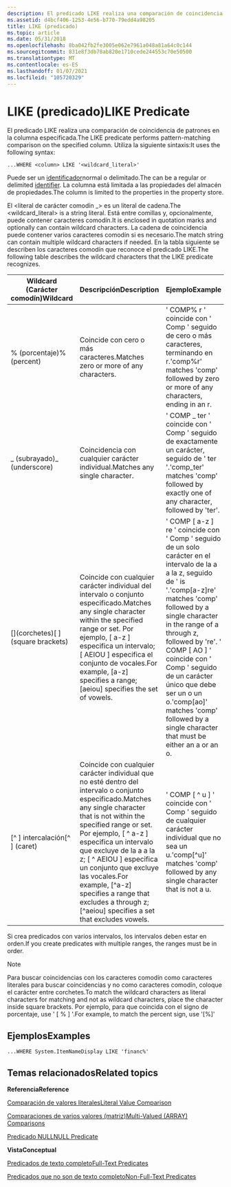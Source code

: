 ```yaml
---
description: El predicado LIKE realiza una comparación de coincidencia de patrones en la columna especificada.
ms.assetid: d4bcf406-1253-4e56-b770-79edd4a98205
title: LIKE (predicado)
ms.topic: article
ms.date: 05/31/2018
ms.openlocfilehash: 8ba042fb2fe3005e062e7961a048a81a64c0c144
ms.sourcegitcommit: 831e8f3db78ab820e1710cede244553c70e50500
ms.translationtype: MT
ms.contentlocale: es-ES
ms.lasthandoff: 01/07/2021
ms.locfileid: "105720329"
---
```

# <a name="like-predicate"></a><span data-ttu-id="59f21-103">LIKE (predicado)</span><span class="sxs-lookup"><span data-stu-id="59f21-103">LIKE Predicate</span></span>

<span data-ttu-id="59f21-104">El predicado LIKE realiza una comparación de coincidencia de patrones en la columna especificada.</span><span class="sxs-lookup"><span data-stu-id="59f21-104">The LIKE predicate performs pattern-matching comparison on the specified column.</span></span> <span data-ttu-id="59f21-105">Utiliza la siguiente sintaxis:</span><span class="sxs-lookup"><span data-stu-id="59f21-105">It uses the following syntax:</span></span>


```
...WHERE <column> LIKE '<wildcard_literal>'
```



<span data-ttu-id="59f21-106"><column>Puede ser un [identificador](-search-sql-identifiers.md)normal o delimitado.</span><span class="sxs-lookup"><span data-stu-id="59f21-106">The <column> can be a regular or delimited [identifier](-search-sql-identifiers.md).</span></span> <span data-ttu-id="59f21-107">La columna está limitada a las propiedades del almacén de propiedades.</span><span class="sxs-lookup"><span data-stu-id="59f21-107">The column is limited to the properties in the property store.</span></span>

<span data-ttu-id="59f21-108">El <literal de carácter comodín \_> es un literal de cadena.</span><span class="sxs-lookup"><span data-stu-id="59f21-108">The <wildcard\_literal> is a string literal.</span></span> <span data-ttu-id="59f21-109">Está entre comillas y, opcionalmente, puede contener caracteres comodín.</span><span class="sxs-lookup"><span data-stu-id="59f21-109">It is enclosed in quotation marks and optionally can contain wildcard characters.</span></span> <span data-ttu-id="59f21-110">La cadena de coincidencia puede contener varios caracteres comodín si es necesario.</span><span class="sxs-lookup"><span data-stu-id="59f21-110">The match string can contain multiple wildcard characters if needed.</span></span> <span data-ttu-id="59f21-111">En la tabla siguiente se describen los caracteres comodín que reconoce el predicado LIKE.</span><span class="sxs-lookup"><span data-stu-id="59f21-111">The following table describes the wildcard characters that the LIKE predicate recognizes.</span></span>



| <span data-ttu-id="59f21-112">Wildcard (Carácter comodín)</span><span class="sxs-lookup"><span data-stu-id="59f21-112">Wildcard</span></span>                | <span data-ttu-id="59f21-113">Descripción</span><span class="sxs-lookup"><span data-stu-id="59f21-113">Description</span></span>                                                                                                                                                                                     | <span data-ttu-id="59f21-114">Ejemplo</span><span class="sxs-lookup"><span data-stu-id="59f21-114">Example</span></span>                                                                                                                                                                                                              |
|-------------------------|-------------------------------------------------------------------------------------------------------------------------------------------------------------------------------------------------|----------------------------------------------------------------------------------------------------------------------------------------------------------------------------------------------------------------------|
| <span data-ttu-id="59f21-115">% (porcentaje)</span><span class="sxs-lookup"><span data-stu-id="59f21-115">% (percent)</span></span>             | <span data-ttu-id="59f21-116">Coincide con cero o más caracteres.</span><span class="sxs-lookup"><span data-stu-id="59f21-116">Matches zero or more of any characters.</span></span>                                                                                                                                                         | <span data-ttu-id="59f21-117">' COMP% r ' coincide con ' Comp ' seguido de cero o más caracteres, terminando en r.</span><span class="sxs-lookup"><span data-stu-id="59f21-117">'comp%r' matches 'comp' followed by zero or more of any characters, ending in an r.</span></span>                                                                                                                                  |
| <span data-ttu-id="59f21-118">\_ (subrayado)</span><span class="sxs-lookup"><span data-stu-id="59f21-118">\_ (underscore)</span></span>         | <span data-ttu-id="59f21-119">Coincidencia con cualquier carácter individual.</span><span class="sxs-lookup"><span data-stu-id="59f21-119">Matches any single character.</span></span>                                                                                                                                                                   | <span data-ttu-id="59f21-120">' COMP \_ ter ' coincide con ' Comp ' seguido de exactamente un carácter, seguido de ' ter '.</span><span class="sxs-lookup"><span data-stu-id="59f21-120">'comp\_ter' matches 'comp' followed by exactly one of any character, followed by 'ter'.</span></span>                                                                                                                              |
| <span data-ttu-id="59f21-121">\[\](corchetes)</span><span class="sxs-lookup"><span data-stu-id="59f21-121">\[ \] (square brackets)</span></span> | <span data-ttu-id="59f21-122">Coincide con cualquier carácter individual del intervalo o conjunto especificado.</span><span class="sxs-lookup"><span data-stu-id="59f21-122">Matches any single character within the specified range or set.</span></span> <span data-ttu-id="59f21-123">Por ejemplo, \[ a-z \] especifica un intervalo; \[ AEIOU \] especifica el conjunto de vocales.</span><span class="sxs-lookup"><span data-stu-id="59f21-123">For example, \[a-z\] specifies a range; \[aeiou\] specifies the set of vowels.</span></span>                                                  | <span data-ttu-id="59f21-124">' COMP \[ a-z \] re ' coincide con ' Comp ' seguido de un solo carácter en el intervalo de la a a la z, seguido de ' is '.</span><span class="sxs-lookup"><span data-stu-id="59f21-124">'comp\[a-z\]re' matches 'comp' followed by a single character in the range of a through z, followed by 're'.</span></span> <span data-ttu-id="59f21-125">' COMP \[ AO \] ' coincide con ' Comp ' seguido de un carácter único que debe ser un o un o.</span><span class="sxs-lookup"><span data-stu-id="59f21-125">'comp\[ao\]' matches 'comp' followed by a single character that must be either an a or an o.</span></span><br/> |
| <span data-ttu-id="59f21-126">\[^ \] intercalación</span><span class="sxs-lookup"><span data-stu-id="59f21-126">\[^ \] (caret)</span></span>          | <span data-ttu-id="59f21-127">Coincide con cualquier carácter individual que no esté dentro del intervalo o conjunto especificado.</span><span class="sxs-lookup"><span data-stu-id="59f21-127">Matches any single character that is not within the specified range or set.</span></span> <span data-ttu-id="59f21-128">Por ejemplo, \[ ^ a-z \] especifica un intervalo que excluye de la a a la z; \[ ^ AEIOU \] especifica un conjunto que excluye las vocales.</span><span class="sxs-lookup"><span data-stu-id="59f21-128">For example, \[^a-z\] specifies a range that excludes a through z; \[^aeiou\] specifies a set that excludes vowels.</span></span> | <span data-ttu-id="59f21-129">' COMP \[ ^ u \] ' coincide con ' Comp ' seguido de cualquier carácter individual que no sea un u.</span><span class="sxs-lookup"><span data-stu-id="59f21-129">'comp\[^u\]' matches 'comp' followed by any single character that is not a u.</span></span>                                                                                                                                        |



 

<span data-ttu-id="59f21-130">Si crea predicados con varios intervalos, los intervalos deben estar en orden.</span><span class="sxs-lookup"><span data-stu-id="59f21-130">If you create predicates with multiple ranges, the ranges must be in order.</span></span>

> [!Note]  
> <span data-ttu-id="59f21-131">Para buscar coincidencias con los caracteres comodín como caracteres literales para buscar coincidencias y no como caracteres comodín, coloque el carácter entre corchetes.</span><span class="sxs-lookup"><span data-stu-id="59f21-131">To match the wildcard characters as literal characters for matching and not as wildcard characters, place the character inside square brackets.</span></span> <span data-ttu-id="59f21-132">Por ejemplo, para que coincida con el signo de porcentaje, use ' \[ % \] '.</span><span class="sxs-lookup"><span data-stu-id="59f21-132">For example, to match the percent sign, use '\[%\]'</span></span>

 

## <a name="examples"></a><span data-ttu-id="59f21-133">Ejemplos</span><span class="sxs-lookup"><span data-stu-id="59f21-133">Examples</span></span>


```
...WHERE System.ItemNameDisplay LIKE 'financ%'
```



## <a name="related-topics"></a><span data-ttu-id="59f21-134">Temas relacionados</span><span class="sxs-lookup"><span data-stu-id="59f21-134">Related topics</span></span>

<dl> <dt>

<span data-ttu-id="59f21-135">**Referencia**</span><span class="sxs-lookup"><span data-stu-id="59f21-135">**Reference**</span></span>
</dt> <dt>

[<span data-ttu-id="59f21-136">Comparación de valores literales</span><span class="sxs-lookup"><span data-stu-id="59f21-136">Literal Value Comparison</span></span>](-search-sql-literalvaluecomparison.md)
</dt> <dt>

[<span data-ttu-id="59f21-137">Comparaciones de varios valores (matriz)</span><span class="sxs-lookup"><span data-stu-id="59f21-137">Multi-Valued (ARRAY) Comparisons</span></span>](-search-sql-multivaluedcomparisons.md)
</dt> <dt>

[<span data-ttu-id="59f21-138">Predicado NULL</span><span class="sxs-lookup"><span data-stu-id="59f21-138">NULL Predicate</span></span>](-search-sql-null.md)
</dt> <dt>

<span data-ttu-id="59f21-139">**Vista**</span><span class="sxs-lookup"><span data-stu-id="59f21-139">**Conceptual**</span></span>
</dt> <dt>

[<span data-ttu-id="59f21-140">Predicados de texto completo</span><span class="sxs-lookup"><span data-stu-id="59f21-140">Full-Text Predicates</span></span>](-search-sql-fulltextpredicates.md)
</dt> <dt>

[<span data-ttu-id="59f21-141">Predicados que no son de texto completo</span><span class="sxs-lookup"><span data-stu-id="59f21-141">Non-Full-Text Predicates</span></span>](-search-sql-nonfulltextpredicates.md)
</dt> </dl>

 

 




